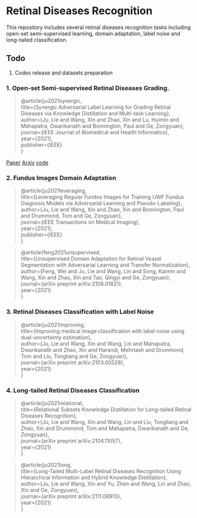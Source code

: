 # Retinal Diseases Recognition
This repository includes several retinal diseases recognition tasks including open-set semi-supervised learning, domain adaptation, label noise and long-tailed classification.
## Todo
1. Codes release and datasets preparation

### 1. Open-set Semi-supervised Retinal Diseases Grading.

>@article{ju2021synergic,<br>
  title={Synergic Adversarial Label Learning for Grading Retinal Diseases via Knowledge Distillation and Multi-task Learning},<br>
  author={Ju, Lie and Wang, Xin and Zhao, Xin and Lu, Huimin and Mahapatra, Dwarikanath and Bonnington, Paul and Ge, Zongyuan},<br>
  journal={IEEE Journal of Biomedical and Health Informatics},<br>
  year={2021},<br>
  publisher={IEEE}<br>
}

[Paper](https://ieeexplore.ieee.org/abstract/document/9328568/) [Arxiv](https://arxiv.org/pdf/2003.10607) [code](https://github.com/PyJulie/SALL)


### 2. Fundus Images Domain Adaptation

>@article{ju2021leveraging,<br>
  title={Leveraging Regular Fundus Images for Training UWF Fundus Diagnosis Models via Adversarial Learning and Pseudo-Labeling},<br>
  author={Ju, Lie and Wang, Xin and Zhao, Xin and Bonnington, Paul and Drummond, Tom and Ge, Zongyuan},<br>
  journal={IEEE Transactions on Medical Imaging},<br>
  year={2021},<br>
  publisher={IEEE}<br>
}

>@article{feng2021unsupervised,<br>
  title={Unsupervised Domain Adaptation for Retinal Vessel Segmentation with Adversarial Learning and Transfer Normalization},<br>
  author={Feng, Wei and Ju, Lie and Wang, Lin and Song, Kaimin and Wang, Xin and Zhao, Xin and Tao, Qingyi and Ge, Zongyuan},<br>
  journal={arXiv preprint arXiv:2108.01821},<br>
  year={2021}<br>
}

### 3. Retinal Diseases Classification with Label Noise

>@article{ju2021improving,<br>
  title={Improving medical image classification with label noise using dual-uncertainty estimation},<br>
  author={Ju, Lie and Wang, Xin and Wang, Lin and Mahapatra, Dwarikanath and Zhao, Xin and Harandi, Mehrtash and Drummond, Tom and Liu, Tongliang and Ge, Zongyuan},<br>
  journal={arXiv preprint arXiv:2103.00528},<br>
  year={2021}<br>
}

### 4. Long-tailed Retinal Diseases Classification

>@article{ju2021relational,<br>
  title={Relational Subsets Knowledge Distillation for Long-tailed Retinal Diseases Recognition},<br>
  author={Ju, Lie and Wang, Xin and Wang, Lin and Liu, Tongliang and Zhao, Xin and Drummond, Tom and Mahapatra, Dwarikanath and Ge, Zongyuan},<br>
  journal={arXiv preprint arXiv:2104.11057},<br>
  year={2021}<br>
}

>@article{ju2021long,<br>
  title={Long-Tailed Multi-Label Retinal Diseases Recognition Using Hierarchical Information and Hybrid Knowledge Distillation},<br>
  author={Ju, Lie and Wang, Xin and Yu, Zhen and Wang, Lin and Zhao, Xin and Ge, Zongyuan},<br>
  journal={arXiv preprint arXiv:2111.08913},<br>
  year={2021}<br>
}
